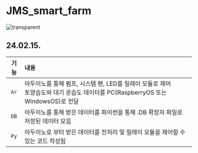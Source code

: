 # JMS_smart_farm

![transparent](https://capsule-render.vercel.app/api?type=transparent&fontColor=A991E5&text=JMS%20smart%20farm&height=150&fontSize=60&desc=By%20Joffice%20:%20Lee,%20Seo&descAlignY=75&descAlign=60)


## 24.02.15. 
 기능 | 내용 
:--:|:---
`Ar` | 아두이노를 통해 펌프, 시스템 팬, LED를 릴레이 모듈로 제어</br>토양습도와 대기 온습도 데이터를 PC(RaspberryOS 또는 WindowsOS)로 전달
`DB` | 아두이노를 통해 받은 데이터를 파이썬을 통해 .DB 확장자 파일로 저장된 데이터 모음
`Py` | 아두이노로 부터 받은 데이터를 전처리 및 릴레이 모듈을 제어할 수 있는 코드 작성됨
